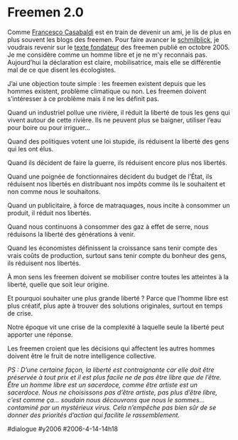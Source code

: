 # Freemen 2.0

Comme [Francesco Casabaldi](http://francescocasabaldi.typepad.com/) est en train de devenir un ami, je lis de plus en plus souvent les blogs des freemen. Pour faire avancer le [schmilblick](http://fr.wikipedia.org/wiki/Schmilblick), je voudrais revenir sur le [texte fondateur](http://blpwebzine.blogs.com/champg/2005/10/freemen.html) des freemen publié en octobre 2005. Je me considère comme un homme libre et je ne m’y reconnais pas. Aujourd’hui la déclaration est claire, mobilisatrice, mais elle se différentie mal de ce que disent les écologistes.

J’ai une objection toute simple : les freemen existent depuis que les hommes existent, problème climatique ou non. Les freemen doivent s’intéresser à ce problème mais il ne les définit pas.

Quand un industriel pollue une rivière, il réduit la liberté de tous les gens qui vivent autour de cette rivière. Ils ne peuvent plus se baigner, utiliser l’eau pour boire ou pour irriguer…

Quand des politiques votent une loi stupide, ils réduisent la liberté des gens qui les ont élus.

Quand ils décident de faire la guerre, ils réduisent encore plus nos libertés.

Quand une poignée de fonctionnaires décident du budget de l’État, ils réduisent nos libertés en distribuant nos impôts comme ils le souhaitent et non comme nous le souhaitons.

Quand un publicitaire, à force de matraquages, nous incite à consommer un produit, il réduit nos libertés.

Quand nous continuons à consommer des gaz à effet de serre, nous réduisons la liberté des générations à venir.

Quand les économistes définissent la croissance sans tenir compte des vrais coûts de production, surtout sans tenir compte du bonheur des gens, ils réduisent nos libertés.

À mon sens les freemen doivent se mobiliser contre toutes les atteintes à la liberté, quelle que soit leur origine.

Et pourquoi souhaiter une plus grande liberté ? Parce que l’homme libre est plus créatif, plus apte à trouver des solutions originales, surtout en temps de crise.

Notre époque vit une crise de la complexité à laquelle seule la liberté peut apporter une réponse.

Les freemen croient que les décisions qui affectent les autres hommes doivent être le fruit de notre intelligence collective.

*PS : D’une certaine façon, la liberté est contraignante car elle doit être préservée à tout prix et il est plus facile ne de pas être libre que de l’être. Être un homme libre est un sacerdoce, comme être artiste est un sacerdoce. Nous ne choisissons pas d’être artiste, pas plus d’être libre, c’est comme ça… soudain nous découvrons que nous le sommes… contaminé par un mystérieux virus. Cela n’empêche pas bien sûr de se donner des priorités d’action qui facilite le rassemblement.*

#dialogue #y2006 #2006-4-14-14h18
